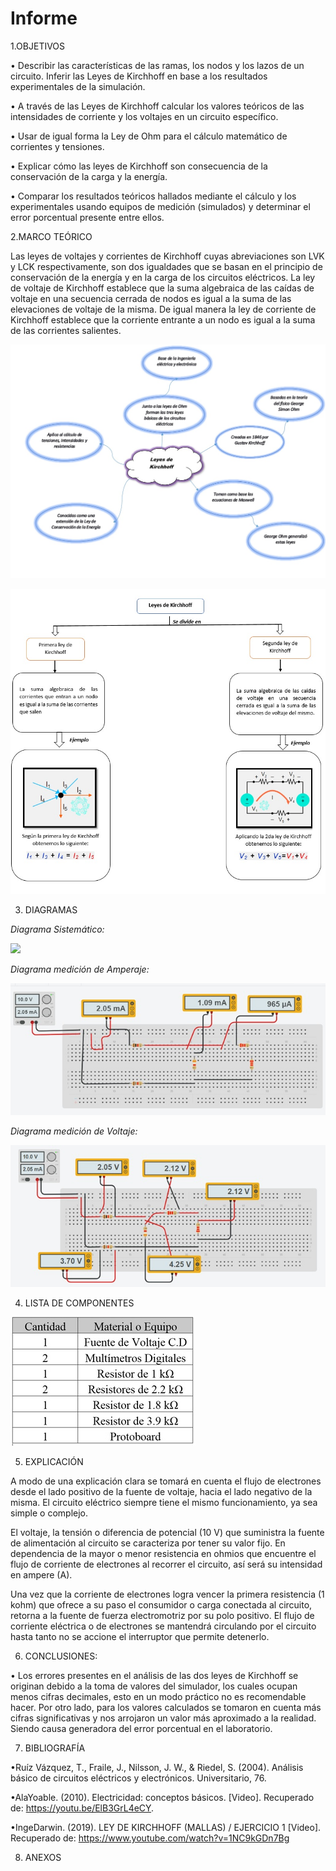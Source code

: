 # Informe
1.OBJETIVOS 

•	Describir las características de las ramas, los nodos y los lazos de un circuito. Inferir las Leyes de Kirchhoff en base a los resultados experimentales de la simulación. 

• A través de las Leyes de Kirchhoff	calcular los valores teóricos de las intensidades de corriente y los voltajes en un circuito específico.  

• Usar de igual forma la Ley de Ohm para el cálculo matemático de corrientes y tensiones.

•	Explicar cómo las leyes de Kirchhoff son consecuencia de la conservación de la carga y la energía.

•	Comparar los resultados teóricos hallados mediante el cálculo y los experimentales usando equipos de medición (simulados) y determinar el error porcentual presente entre ellos.


2.MARCO TEÓRICO

Las leyes de voltajes y corrientes de Kirchhoff cuyas abreviaciones son LVK y LCK respectivamente, son dos igualdades que se basan en el principio de conservación de la energía y en la carga de los circuitos eléctricos. La ley de voltaje de Kirchhoff establece que la suma algebraica de las caídas de voltaje en una secuencia cerrada de nodos es igual a la suma de las elevaciones de voltaje de la misma. De igual manera la ley de corriente de Kirchhoff establece que la corriente entrante a un nodo es igual a la suma de las corrientes salientes.


![](img/Mapa%20mental%202.jpeg)

![](img/Mapa%20Mental%201.jpeg)

3. DIAGRAMAS

*Diagrama Sistemático:* 

![](img/Diagrama%20Circuito%20Eléctrico.jpg)

*Diagrama medición de Amperaje:*

![](img/Diagrama%20Amperaje%20%20%20%20%20.jpg)

*Diagrama medición de Voltaje:*

![](img/Diagrama%20Voltaje%20.jpg)

4. LISTA DE COMPONENTES

![](img/Material%20y%20Equipo%20Requerido.jpg)

5. EXPLICACIÓN 

A modo de una explicación clara se tomará en cuenta el flujo de electrones desde el lado positivo de la fuente de voltaje, hacia el lado negativo de la misma. El circuito eléctrico siempre tiene el mismo funcionamiento, ya sea simple o complejo. 

El voltaje, la tensión o diferencia de potencial (10 V) que suministra la fuente de alimentación al circuito se caracteriza por tener su valor fijo. En dependencia de la mayor o menor resistencia en ohmios que encuentre el flujo de corriente de electrones al recorrer el circuito, así será su intensidad en ampere (A). 

Una vez que la corriente de electrones logra vencer la primera resistencia (1 kohm) que ofrece a su paso el consumidor o carga conectada al circuito, retorna a la fuente de fuerza electromotriz por su polo positivo. El flujo de corriente eléctrica o de electrones se mantendrá circulando por el circuito hasta tanto no se accione el interruptor que permite detenerlo.  

6. CONCLUSIONES:

• Los errores presentes en el análisis de las dos leyes de Kirchhoff se originan debido a la toma de valores del simulador, los cuales ocupan menos cifras decimales, esto en un modo práctico no es recomendable hacer. Por otro lado, para los valores calculados se tomaron en cuenta más cifras significativas y nos arrojaron un valor más aproximado a la realidad. Siendo causa generadora del error porcentual en el laboratorio. 

7. BIBLIOGRAFÍA

•Ruíz Vázquez, T., Fraile, J., Nilsson, J. W., & Riedel, S. (2004). Análisis básico de circuitos eléctricos y electrónicos. Universitario, 76.

•AlaYoable. (2010). Electricidad: conceptos básicos. [Video]. Recuperado de: https://youtu.be/ElB3GrL4eCY. 

•IngeDarwin. (2019). LEY DE KIRCHHOFF (MALLAS) / EJERCICIO 1 [Video]. Recuperado de: https://www.youtube.com/watch?v=1NC9kGDn7Bg



8. ANEXOS
